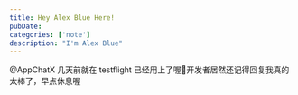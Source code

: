 ```yaml
---
title: Hey Alex Blue Here!
pubDate: 
categories: ['note']
description: "I'm Alex Blue"
---
```


@AppChatX 几天前就在 testflight 已经用上了喔🙈开发者居然还记得回复我真的太棒了，早点休息喔